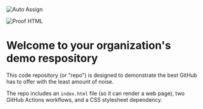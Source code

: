 ![Auto Assign](https://github.com/DIGITALSTARWORLDCO/demo-repository/actions/workflows/auto-assign.yml/badge.svg)

![Proof HTML](https://github.com/DIGITALSTARWORLDCO/demo-repository/actions/workflows/proof-html.yml/badge.svg)

# Welcome to your organization's demo respository
This code repository (or "repo") is designed to demonstrate the best GitHub has to offer with the least amount of noise.

The repo includes an `index.html` file (so it can render a web page), two GitHub Actions workflows, and a CSS stylesheet dependency.
